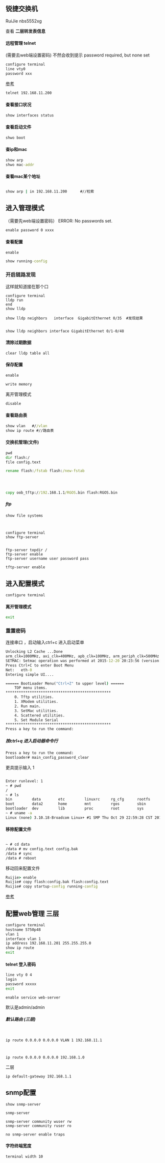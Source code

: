  



## 锐捷交换机  

 RuiJie nbs5552xg

查看 **二层转发表信息** 

#### 远程管理 telnet

(需要去web端设置密码) 不然会收到提示 password required, but none set

```cmd
configure terminal 
line vty0 
password xxx
```

[参考](https://kerwin.gitbook.io/ruijie/jiao-huan-chan-pin/path2/2.-pei-zhi-kou-ling/2.2-pei-zhi-yuan-cheng-deng-lu-kou-ling)

```cmd
telnet 192.168.11.200

```

#### 查看接口状况

```cmd
show interfaces status
```



#### 查看启动文件

```cmd
shwo boot
```



#### 查ip和mac   

```cmd
show arp 
shwo mac-addr
```



#### 查看mac某个地址



```cmd

show arp | in 192.168.11.200      #//检索

```
## 进入管理模式

（需要先web端设置密码） ERROR: No passwords set.

```cmd
enable password 0 xxxx
```
#### 查看配置

```cmd
enable  

show running-config
```

### 开启链路发现

这样就知道接在那个口

```
configure terminal
lldp run
end
show lldp
```

```
show lldp neighbors   interface  GigabitEthernet 0/35  #发现结果


show lldp neighbors interface GigabitEthernet 0/1-0/48
```

#### 清除过期数据

```
clear lldp table all
```



#### 保存配置

```cmd
enable  

write memory

```

离开管理模式

```cmd
disable
```



#### 查看路由表

```cmd
show vlan   #//vlan
show ip route #//路由表
```



#### 交换机管理(文件)
```cmd
pwd
dir flash:/
file config.text

rename flash:/fstab flash:/new-fstab




copy oob_tftp://192.168.1.1/RGOS.bin flash:RGOS.bin
```

##### ftp

```
show file systems



configure terminal
show ftp-server


ftp-server topdir /
ftp-server enable
ftp-server username user password pass

tftp-server enable
```



## 进入配置模式

```CMD
configure terminal

```

#### 离开管理模式

```cmd
exit
```





### 重置密码

连接串口 ，启动输入ctrl+c 进入启动菜单

```cmd
Unlocking L2 Cache ...Done
arm_clk=1000MHz, axi_clk=400MHz, apb_clk=100MHz, arm_periph_clk=500MHz
SETMAC: Setmac operation was performed at 2015-12-20 20:23:56 (version: 11.0)
Press Ctrl+C to enter Boot Menu
Net:   eth-0
Entering simple UI....

====== BootLoader Menu("Ctrl+Z" to upper level) ======
    TOP menu items.
************************************************
    0. Tftp utilities.
    1. XModem utilities.
    2. Run main.
    3. SetMac utilities.
    4. Scattered utilities.
    5. Set Module Serial
************************************************
Press a key to run the command:

```
##### 按ctrl+q 进入启动器命令行

```cmd
Press a key to run the command:
bootloader# main_config_password_clear
```

更具提示输入 1

```cmd

Enter runlevel: 1
~ # pwd
/
~ # ls
bin         data        etc         linuxrc     rg_cfg      rootfs      tmp
boot        data2       home        mnt         rgos        sbin        usr
bootloader  dev         lib         proc        root        sys         var
~ # uname -a
Linux (none) 3.10.18-Broadcom Linux+ #1 SMP Thu Oct 29 22:59:28 CST 2015 armv7l GNU/Linux

```

#### 移除配置文件

```cmd

~ # cd data
/data # mv config.text config.bak
/data # sync
/data # reboot

```

移动回来配置文件

```cmd
Ruijie> enable
Ruijie# copy flash:config.bak flash:config.text
Ruijie# copy startup-config running-config


```

[参考](https://www.ruijie.com.cn/fw/wd/88857/)

## 配置web管理 三层

```cmd
configure terminal
hostname 5750p48 
vlan 1
interface vlan 1
ip address 192.168.11.201 255.255.255.0
show ip route
exit


```
#### telnet 登入密码
```cmd
line vty 0 4
login
password xxxxx
exit 

```



```
enable service web-server  

```

默认是admin/admin  

##### 默认路由 (三层)

```


ip route 0.0.0.0 0.0.0.0 VLAN 1 192.168.11.1



ip route 0.0.0.0 0.0.0.0 192.168.1.0
```

二层

```
ip default-gateway 192.168.1.1  
```

## snmp配置

```
show snmp-server

snmp-server

snmp-server community wuser rw 
snmp-server community ruser ro 

no snmp-server enable traps

```



#### 字符终端宽度

```
terminal width 10
```

